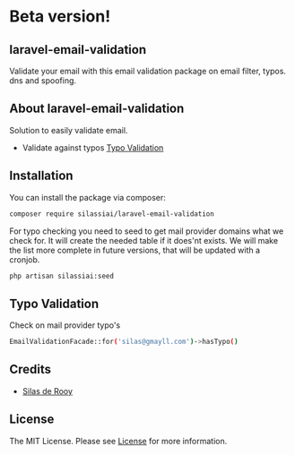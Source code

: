 # Beta version!

## laravel-email-validation
Validate your email with this email validation package on email filter, typos. dns and spoofing.

## About laravel-email-validation

Solution to easily validate email.

- Validate against typos [Typo Validation](#typo-validation)

## Installation

You can install the package via composer:

```bash
composer require silassiai/laravel-email-validation
```

For typo checking you need to seed to get mail provider domains what we check for.
It will create the needed table if it does'nt exists.
We will make the list more complete in future versions, that will be updated with a cronjob.

```bash
php artisan silassiai:seed
```

## Typo Validation

Check on mail provider typo's
```bash
EmailValidationFacade::for('silas@gmayll.com')->hasTypo()
```

## Credits

- [Silas de Rooy](https://github.com/Silassiai)

## License

The MIT License. Please see [License](LICENSE) for more information.